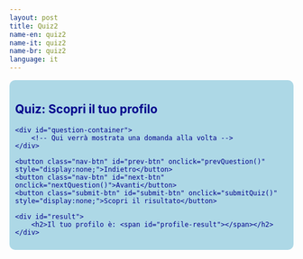 ```yaml
---
layout: post
title: Quiz2
name-en: quiz2
name-it: quiz2
name-br: quiz2
language: it
---
```


  <section style="background-color: lightblue; color: darkblue; padding: 10px; border-radius: 10px;">

<div class="quiz-container">
    <h1>Quiz: Scopri il tuo profilo</h1>
    
    <div id="question-container">
        <!-- Qui verrà mostrata una domanda alla volta -->
    </div>
    
    <button class="nav-btn" id="prev-btn" onclick="prevQuestion()" style="display:none;">Indietro</button>
    <button class="nav-btn" id="next-btn" onclick="nextQuestion()">Avanti</button>
    <button class="submit-btn" id="submit-btn" onclick="submitQuiz()" style="display:none;">Scopri il risultato</button>

    <div id="result">
        <h2>Il tuo profilo è: <span id="profile-result"></span></h2>
    </div>

</div>

<script>
    const questions = [
        { 
            question: "Quale di questi ambienti ti fa sentire più rilassato?",
            answers: ["/assets/img/camera1.jpg", "/assets/img/camera1.jpg", "/assets/img/camera1.jpg", "/assets/img/camera1.jpg", "/assets/img/camera1.jpg", "/assets/img/camera1.jpg"]
        },
        { 
            question: "Quale stile di camera da letto sceglieresti per sentirti più accogliente?",
            answers: ["/assets/img/camera1.jpg", "/assets/img/camera1.jpg", "/assets/img/camera1.jpg", "/assets/img/camera1.jpg", "/assets/img/camera1.jpg", "/assets/img/camera1.jpg"]
        },
        { 
            question: "Quale di queste cucine sembra la più funzionale per il tuo stile di vita?",
            answers: ["/assets/img/camera1.jpg", "/assets/img/camera1.jpg", "/assets/img/camera1.jpg", "/assets/img/camera1.jpg", "/assets/img/camera1.jpg", "/assets/img/camera1.jpg"]
        },
        { 
            question: "Quale di questi ambienti di lavoro ti fa sentire più produttivo?",
            answers: ["/assets/img/camera1.jpg", "/assets/img/camera1.jpg", "/assets/img/camera1.jpg", "/assets/img/camera1.jpg", "/assets/img/camera1.jpg", "/assets/img/camera1.jpg"]
        },
        { 
            question: "Quale di queste sale da pranzo sarebbe lo spazio perfetto per un pasto in famiglia?",
            answers: ["/assets/img/camera1.jpg", "/assets/img/camera1.jpg", "/assets/img/camera1.jpg", "/assets/img/camera1.jpg", "/assets/img/camera1.jpg", "/assets/img/camera1.jpg"]
        },
        { 
            question: "Quale di questi bagni ti fa sentire più rinvigorito?",
            answers: ["/assets/img/camera1.jpg", "/assets/img/camera1.jpg", "/assets/img/camera1.jpg", "/assets/img/camera1.jpg", "/assets/img/camera1.jpg", "/assets/img/camera1.jpg"]
        },
        { 
            question: "Quale di questi elementi decorativi vorresti avere a casa tua?",
            answers: ["/assets/img/camera1.jpg", "/assets/img/camera1.jpg", "/assets/img/camera1.jpg", "/assets/img/camera1.jpg", "/assets/img/camera1.jpg", "/assets/img/camera1.jpg"]
        }
    ];

    const profiles = [0, 0, 0, 0, 0, 0]; // Punteggio per ogni profilo
    let currentQuestion = 0; // Tiene traccia della domanda corrente

    // Funzione per caricare la domanda corrente
    function loadQuestion(questionIndex) {
        const questionContainer = document.getElementById("question-container");
        questionContainer.innerHTML = ""; // Pulisce il contenuto corrente

        const questionElement = document.createElement("div");
        questionElement.classList.add("question");
        
        const questionTitle = document.createElement("h3");
        questionTitle.textContent = `${questionIndex + 1}. ${questions[questionIndex].question}`;
        questionElement.appendChild(questionTitle);
        
        const answersContainer = document.createElement("div");
        answersContainer.classList.add("answers");

        questions[questionIndex].answers.forEach((answer, i) => {
            const img = document.createElement("img");
            img.src = answer;
            img.alt = `Profilo ${i + 1}`;
            img.dataset.profile = i;
            img.onclick = () => selectAnswer(questionIndex, i, img);
            if (questions[questionIndex].selectedProfile === i) {
                img.classList.add("selected");
            }
            answersContainer.appendChild(img);
        });

        questionElement.appendChild(answersContainer);
        questionContainer.appendChild(questionElement);
        
        // Controllo visibilità pulsanti
        document.getElementById("prev-btn").style.display = questionIndex > 0 ? "inline-block" : "none";
        document.getElementById("next-btn").style.display = questionIndex < questions.length - 1 ? "inline-block" : "none";
        document.getElementById("submit-btn").style.display = questionIndex === questions.length - 1 ? "inline-block" : "none";
    }

    // Funzione per selezionare una risposta
    function selectAnswer(questionIndex, profileIndex, imgElement) {
        // Deseleziona tutte le immagini della domanda corrente
        const answers = imgElement.parentElement.querySelectorAll("img");
        answers.forEach(img => img.classList.remove("selected"));

        // Seleziona l'immagine cliccata
        imgElement.classList.add("selected");

        // Assegna il profilo alla domanda selezionata
        questions[questionIndex].selectedProfile = profileIndex;
    }

    // Funzione per andare alla domanda successiva
    function nextQuestion() {
        if (currentQuestion < questions.length - 1) {
            currentQuestion++;
            loadQuestion(currentQuestion);
        }
    }

    // Funzione per tornare alla domanda precedente
    function prevQuestion() {
        if (currentQuestion > 0) {
            currentQuestion--;
            loadQuestion(currentQuestion);
        }
    }

    // Funzione per calcolare il risultato
    function submitQuiz() {
        profiles.fill(0); // Resetta i punteggi

        // Conta i punteggi per ciascun profilo
        questions.forEach(q => {
            if (q.selectedProfile !== undefined) {
                profiles[q.selectedProfile]++;
            }
        });

        // Trova il profilo con il punteggio massimo
        const maxScore = Math.max(...profiles);
        const resultProfiles = profiles
            .map((score, index) => (score === maxScore ? index + 1 : null))
            .filter(profile => profile !== null);

        // Mostra il risultato
        const resultElement = document.getElementById("result");
        const profileResult = document.getElementById("profile-result");

        profileResult.textContent = resultProfiles.join(" e ");
        resultElement.style.display = "block";
    }

    // Carica la prima domanda all'avvio
    window.onload = () => loadQuestion(currentQuestion);
</script>

  </section>
